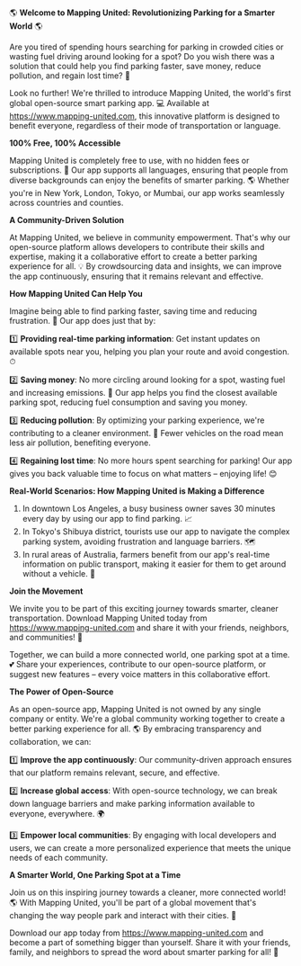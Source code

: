 🌎 **Welcome to Mapping United: Revolutionizing Parking for a Smarter World** 🌎

Are you tired of spending hours searching for parking in crowded cities or wasting fuel driving around looking for a spot? Do you wish there was a solution that could help you find parking faster, save money, reduce pollution, and regain lost time? 🤔

Look no further! We're thrilled to introduce Mapping United, the world's first global open-source smart parking app. 💻 Available at https://www.mapping-united.com, this innovative platform is designed to benefit everyone, regardless of their mode of transportation or language.

**100% Free, 100% Accessible**

Mapping United is completely free to use, with no hidden fees or subscriptions. 🙌 Our app supports all languages, ensuring that people from diverse backgrounds can enjoy the benefits of smarter parking. 🌎 Whether you're in New York, London, Tokyo, or Mumbai, our app works seamlessly across countries and counties.

**A Community-Driven Solution**

At Mapping United, we believe in community empowerment. That's why our open-source platform allows developers to contribute their skills and expertise, making it a collaborative effort to create a better parking experience for all. 💡 By crowdsourcing data and insights, we can improve the app continuously, ensuring that it remains relevant and effective.

**How Mapping United Can Help You**

Imagine being able to find parking faster, saving time and reducing frustration. 🙌 Our app does just that by:

1️⃣ **Providing real-time parking information**: Get instant updates on available spots near you, helping you plan your route and avoid congestion. ⏱

2️⃣ **Saving money**: No more circling around looking for a spot, wasting fuel and increasing emissions. 🚗 Our app helps you find the closest available parking spot, reducing fuel consumption and saving you money.

3️⃣ **Reducing pollution**: By optimizing your parking experience, we're contributing to a cleaner environment. 🌱 Fewer vehicles on the road mean less air pollution, benefiting everyone.

4️⃣ **Regaining lost time**: No more hours spent searching for parking! Our app gives you back valuable time to focus on what matters – enjoying life! 😊

**Real-World Scenarios: How Mapping United is Making a Difference**

1. In downtown Los Angeles, a busy business owner saves 30 minutes every day by using our app to find parking. 📈
2. In Tokyo's Shibuya district, tourists use our app to navigate the complex parking system, avoiding frustration and language barriers. 🗺️
3. In rural areas of Australia, farmers benefit from our app's real-time information on public transport, making it easier for them to get around without a vehicle. 🌾

**Join the Movement**

We invite you to be part of this exciting journey towards smarter, cleaner transportation. Download Mapping United today from https://www.mapping-united.com and share it with your friends, neighbors, and communities! 📲

Together, we can build a more connected world, one parking spot at a time. 💕 Share your experiences, contribute to our open-source platform, or suggest new features – every voice matters in this collaborative effort.

**The Power of Open-Source**

As an open-source app, Mapping United is not owned by any single company or entity. We're a global community working together to create a better parking experience for all. 🌎 By embracing transparency and collaboration, we can:

1️⃣ **Improve the app continuously**: Our community-driven approach ensures that our platform remains relevant, secure, and effective.

2️⃣ **Increase global access**: With open-source technology, we can break down language barriers and make parking information available to everyone, everywhere. 🌍

3️⃣ **Empower local communities**: By engaging with local developers and users, we can create a more personalized experience that meets the unique needs of each community.

**A Smarter World, One Parking Spot at a Time**

Join us on this inspiring journey towards a cleaner, more connected world! 🌎 With Mapping United, you'll be part of a global movement that's changing the way people park and interact with their cities. 💪

Download our app today from https://www.mapping-united.com and become a part of something bigger than yourself. Share it with your friends, family, and neighbors to spread the word about smarter parking for all! 🌟
